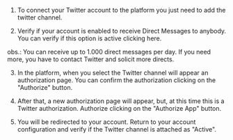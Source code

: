 1. To connect your Twitter account to the platform you just need to add the twitter channel.

2. Verify if your account is enabled to receive Direct Messages to anybody. You can verify if this option is active clicking here.
 
obs.: You can receive up to 1.000 direct messages per day. If you need more, you have to contact Twitter and solicit more directs.

3. In the platform, when you select the Twitter channel will appear an authorization page. You can confirm the authorization clicking on the "Authorize" button. 

4. After that, a new authorization page will appear, but, at this time this is a Twitter authorization. Authorize clicking on the "Authorize App" button.

5. You will be redirected to your account. Return to your account configuration and verify if the Twitter channel is attached as "Active".